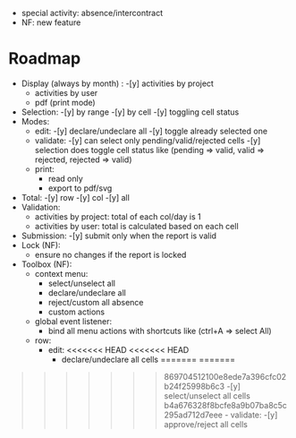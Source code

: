 * special activity: absence/intercontract
* NF: new feature

# Roadmap

-   Display (always by month) :
    -[y]   activities by project
    -   activities by user
    -   pdf (print mode)
-   Selection:
    -[y]   by range
    -[y]   by cell
    -[y]   toggling cell status
-   Modes:
    -   edit:
        -[y]   declare/undeclare all
        -[y]   toggle already selected one
    -   validate:
        -[y]   can select only pending/valid/rejected cells
        -[y]   selection does toggle cell status like (pending => valid, valid => rejected, rejected => valid)
    -   print:
        -   read only
        -   export to pdf/svg
-   Total:
        -[y]   row
        -[y]   col
        -[y]   all
-   Validation:
    -   activities by project: total of each col/day is 1
    -   activities by user: total is calculated based on each cell
-   Submission:
    -[y]   submit only when the report is valid
-   Lock (NF):
    -   ensure no changes if the report is locked
-   Toolbox (NF):
    -   context menu:
        -   select/unselect all
        -   declare/undeclare all
        -   reject/custom all absence
        -   custom actions
    -   global event listener:
        -   bind all menu actions with shortcuts like (ctrl+A => select All)
    -   row:
        -   edit:
<<<<<<< HEAD
<<<<<<< HEAD
            -   declare/undeclare all cells
=======
=======
>>>>>>> 869704512100e8ede7a396cfc02b24f25998b6c3
            -[y]   select/unselect all cells
>>>>>>> b4a676328f8bcfe8a9b07ba8c5c295ad712d7eee
        -   validate:
            -[y]   approve/reject all cells
